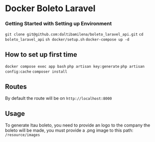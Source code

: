 # Docker Boleto Laravel

### Getting Started with Setting up Environment


`git clone git@github.com:daltibamilena/boleto_laravel_api.git`
`cd boleto_laravel_api`
`sh docker/setup.sh`
`docker-compose up -d`


## How to set up first time
`docker compose exec app bash`
`php artisan key:generate`
`php artisan config:cache`
`composer install`

## Routes
By default the route will be on `http://localhost:8000`

## Usage
To generate Itau boleto, you need to provide an logo to the company the boleto will be made, you must provide a .png image to this path:
`/resource/images`
